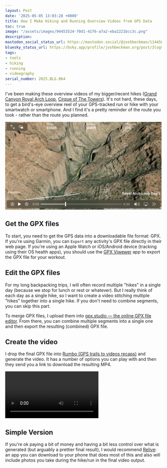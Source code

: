 ```yaml
---
layout: Post
date: '2025-05-05 13:03:28 +0000'
title: How I Make Hiking and Running Overview Videos from GPS Data
toc: true
image: "/assets/images/94453524-70d1-41f6-a7a2-eba2221bcc3c.png"
description:
mastodon_social_status_url: https://mastodon.social/@joshbeckman/114456436966523571
bluesky_status_url: https://bsky.app/profile/joshbeckman.org/post/3logvtolgsz2p
tags:
- tools
- hiking
- running
- videography
serial_number: 2025.BLG.064
---
```

I've been making these overview videos of my bigger/recent hikes ([Grand Canyon Royal Arch Loop](https://www.joshbeckman.org/blog/traveling/hiking-the-grand-canyon-royal-arch-loop), [Cirque of The Towers](https://www.joshbeckman.org/blog/traveling/cirque-of-the-towers-2024)). It's not hard, these days, to get a bird's-eye overview reel of your GPS-tracked run or hike with your smartwatch or smartphone. And I find it's a pretty reminder of the route you took - rather than the route you planned.

<img width="614" alt="video recap example" src="/assets/images/94453524-70d1-41f6-a7a2-eba2221bcc3c.png" />

## Get the GPX files

To start, you need to get the GPS data into a downloadable file format: GPX. If you're using Garmin, you can `Export` any activity's GPX file directly in their web page. If you're using an Apple Watch or iOS/Android device (tracking using their OS health apps), you should use the [GPX Viwewer](https://apps.apple.com/us/app/gpx-viewer/id1511582047) app to export the GPX file for your workout.

## Edit the GPX files

For my long backpacking trips, I will often record multiple "hikes" in a single day (because we stop for lunch or rest or whatever). But I really think of each day as a single hike, so I want to create a video stitching multiple "hikes" together into a single hike. If you don't need to combine segments, you can skip this part.

To merge GPX files, I upload them into [gpx.studio — the online GPX file editor](https://gpx.studio/). From there, you can combine multiple segments into a single one and then export the resulting (combined) GPX file.

## Create the video

I drop the final GPX file into [Rumbo (GPS trails to videos recaps)](https://www.rumbo.world/home) and generate the video. It has a number of options you can play with and then they send you a link to download the resulting MP4.

<video controls src="/assets/videos/royal-arch-loop-day-5.mp4"></video>

## Simple Version

If you're ok paying a bit of money and having a bit less control over what is generated (but arguably a prettier final result), I would recommend [Relive](https://www.relive.com/): an app you can download to your phone that does most of this and also will include photos you take during the hike/run in the final video output.
